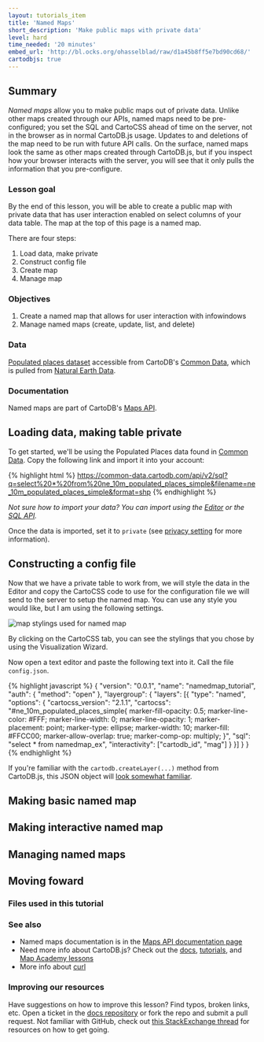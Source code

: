 ```yaml
---
layout: tutorials_item
title: 'Named Maps'
short_description: 'Make public maps with private data'
level: hard
time_needed: '20 minutes'
embed_url: 'http://bl.ocks.org/ohasselblad/raw/d1a45b8ff5e7bd90cd68/'
cartodbjs: true
---
```


## Summary

_Named maps_ allow you to make public maps out of private data. Unlike other maps created through our APIs, named maps need to be pre-configured; you set the SQL and CartoCSS ahead of time on the server, not in the browser as in normal CartoDB.js usage. Updates to and deletions of the map need to be run with future API calls. On the surface, named maps look the same as other maps created through CartoDB.js, but if you inspect how your browser interacts with the server, you will see that it only pulls the information that you pre-configure.

### Lesson goal 
By the end of this lesson, you will be able to create a public map with private data that has user interaction enabled on select columns of your data table. The map at the top of this page is a named map.

There are four steps:

1. Load data, make private
2. Construct config file
3. Create map
4. Manage map

### Objectives

1. Create a named map that allows for user interaction with infowindows
2. Manage named maps (create, update, list, and delete)

### Data
[Populated places dataset](https://common-data.cartodb.com/api/v2/sql?q=select%20*%20from%20ne_10m_populated_places_simple&filename=ne_10m_populated_places_simple&format=shp) accessible from CartoDB's [Common Data](http://docs.cartodb.com/cartodb-editor.html#common-data), which is pulled from [Natural Earth Data](http://www.naturalearthdata.com/downloads/10m-cultural-vectors/).

### Documentation

Named maps are part of CartoDB's [Maps API](http://docs.cartodb.com/cartodb-platform/maps-api.html#named-maps-1).

## Loading data, making table private

To get started, we'll be using the Populated Places data found in [Common Data](http://docs.cartodb.com/cartodb-editor.html#common-data). Copy the following link and import it into your account:

{% highlight html %}
https://common-data.cartodb.com/api/v2/sql?q=select%20*%20from%20ne_10m_populated_places_simple&filename=ne_10m_populated_places_simple&format=shp
{% endhighlight %}

_Not sure how to import your data? You can import using the [Editor](http://docs.cartodb.com/cartodb-editor.html#importing-data) or the [SQL API](http://docs.cartodb.com/cartodb-platform/sql-api.html)._

Once the data is imported, set it to `private` (see [privacy setting](http://docs.cartodb.com/cartodb-editor.html#table-privacy-settings) for more information).

## Constructing a config file

Now that we have a private table to work from, we will style the data in the Editor and copy the CartoCSS code to use for the configuration file we will send to the server to setup the named map. You can use any style you would like, but I am using the following settings.

<p class="wrap-border"><img src="{{ '/img/layout/tutorials/named_maps/img1.png' | prepend: site.baseurl }}" alt="map stylings used for named map" /></p>

By clicking on the CartoCSS tab, you can see the stylings that you chose by using the Visualization Wizard.

Now open a text editor and paste the following text into it. Call the file `config.json`.

{% highlight javascript %}
{
  "version": "0.0.1",
  "name": "namedmap_tutorial",
  "auth": {
    "method": "open"
  },
  "layergroup": {
    "layers": [{
      "type": "named",
      "options": {
        "cartocss_version": "2.1.1",
        "cartocss": "#ne_10m_populated_places_simple{ marker-fill-opacity: 0.5; marker-line-color: #FFF; marker-line-width: 0; marker-line-opacity: 1; marker-placement: point; marker-type: ellipse; marker-width: 10; marker-fill: #FFCC00; marker-allow-overlap: true; marker-comp-op: multiply; }",
        "sql": "select * from namedmap_ex",
        "interactivity": ["cartodb_id", "mag"]
      }
    }]
  }
}
{% endhighlight %}

If you're familiar with the `cartodb.createLayer(...)` method from CartoDB.js, this JSON object will [look somewhat familiar](http://docs.cartodb.com/cartodb-platform/cartodb-js.html#creating-visualizations-at-runtime).


## Making basic named map

## Making interactive named map

## Managing named maps

## Moving foward

### Files used in this tutorial

### See also

+ Named maps documentation is in the [Maps API documentation page](http://docs.cartodb.com/cartodb-platform/maps-api.html)
+ Need more info about CartoDB.js? Check out the [docs](http://docs.cartodb.com/cartodb-platform/cartodb-js.html), [tutorials](http://docs.cartodb.com/tutorials.html), and [Map Academy lessons](http://academy.cartodb.com/courses/03-cartodbjs-ground-up.html)
+ More info about [curl](http://curl.haxx.se/)

### Improving our resources

Have suggestions on how to improve this lesson? Find typos, broken links, etc.  Open a ticket in the [docs repository](https://github.com/CartoDB/docs) or fork the repo and submit a pull request. Not familiar with GitHub, check out [this StackExchange thread](http://stackoverflow.com/questions/3748272/introduction-to-git-and-practical-usage-patterns) for resources on how to get going.
